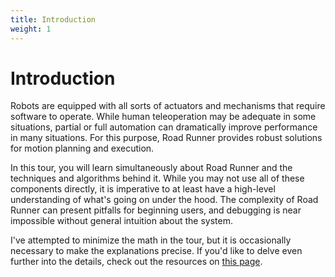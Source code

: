```yaml
---
title: Introduction
weight: 1
---
```


# Introduction

Robots are equipped with all sorts of actuators and mechanisms that require software to operate. While human teleoperation may be adequate in some situations, partial or full automation can dramatically improve performance in many situations. For this purpose, Road Runner provides robust solutions for motion planning and execution.

In this tour, you will learn simultaneously about Road Runner and the techniques and algorithms behind it. While you may not use all of these components directly, it is imperative to at least have a high-level understanding of what's going on under the hood. The complexity of Road Runner can present pitfalls for beginning users, and debugging is near impossible without general intuition about the system.

I've attempted to minimize the math in the tour, but it is occasionally necessary to make the explanations precise. If you'd like to delve even further into the details, check out the resources on [this page](/docs/resources).

